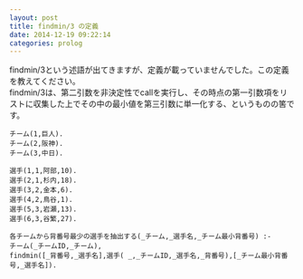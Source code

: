 ```yaml
---
layout: post
title: findmin/3 の定義
date: 2014-12-19 09:22:14
categories: prolog
---
```

<p>findmin/3という述語が出てきますが、定義が載っていませんでした。この定義を教えてください。<br>
findmin/3は、第二引数を非決定性でcallを実行し、その時点の第一引数項をリストに収集した上でその中の最小値を第三引数に単一化する、というものの筈です。</p>

<pre><code>チーム(1,巨人).  
チーム(2,阪神).  
チーム(3,中日).  

選手(1,1,阿部,10).   
選手(2,1,杉内,18).  
選手(3,2,金本,6).  
選手(4,2,鳥谷,1).  
選手(5,3,岩瀬,13).  
選手(6,3,谷繁,27).   

各チームから背番号最少の選手を抽出する(_チーム,_選手名,_チーム最小背番号) :-  
チーム(_チームID,_チーム),  
findmin([_背番号,_選手名],選手( _,_チームID,_選手名,_背番号),[_チーム最小背番号,_選手名]).  
</code></pre>
